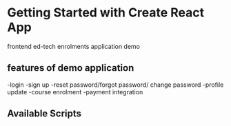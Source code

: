 # Getting Started with Create React App

frontend ed-tech enrolments application demo

## features of demo application
-login
-sign up
-reset password/forgot password/ change password
-profile update
-course enrolment
-payment integration

## Available Scripts

